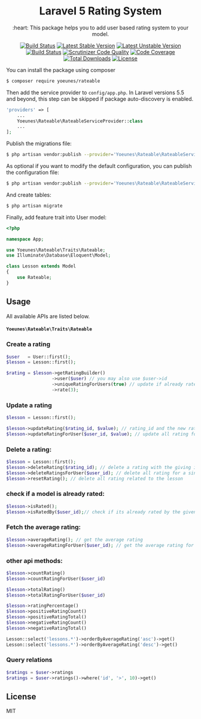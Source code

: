 <h1 align="center">Laravel 5 Rating System</h1>

<p align="center">:heart: This package helps you to add user based rating system to your model.</p>

<p align="center">
    <a href="https://travis-ci.org/yoeunes/rateable"><img src="https://travis-ci.org/yoeunes/rateable.svg?branch=master" alt="Build Status"></a>
    <a href="https://packagist.org/packages/yoeunes/rateable"><img src="https://poser.pugx.org/yoeunes/rateable/v/stable" alt="Latest Stable Version"></a>
    <a href="https://packagist.org/packages/yoeunes/rateable"><img src="https://poser.pugx.org/yoeunes/rateable/v/unstable" alt="Latest Unstable Version"></a>
    <a href="https://scrutinizer-ci.com/g/yoeunes/rateable/build-status/master"><img src="https://scrutinizer-ci.com/g/yoeunes/rateable/badges/build.png?b=master" alt="Build Status"></a>
    <a href="https://scrutinizer-ci.com/g/yoeunes/rateable/?branch=master"><img src="https://scrutinizer-ci.com/g/yoeunes/rateable/badges/quality-score.png?b=master" alt="Scrutinizer Code Quality"></a>
    <a href="https://scrutinizer-ci.com/g/yoeunes/rateable/?branch=master"><img src="https://scrutinizer-ci.com/g/yoeunes/rateable/badges/coverage.png?b=master" alt="Code Coverage"></a>
    <a href="https://packagist.org/packages/yoeunes/rateable"><img src="https://poser.pugx.org/yoeunes/rateable/downloads" alt="Total Downloads"></a>
    <a href="https://packagist.org/packages/yoeunes/rateable"><img src="https://poser.pugx.org/yoeunes/rateable/license" alt="License"></a>
</p>

You can install the package using composer

```sh
$ composer require yoeunes/rateable
```

Then add the service provider to `config/app.php`. In Laravel versions 5.5 and beyond, this step can be skipped if package auto-discovery is enabled.

```php
'providers' => [
    ...
    Yoeunes\Rateable\RateableServiceProvider::class
    ...
];
```

Publish the migrations file:

```sh
$ php artisan vendor:publish --provider='Yoeunes\Rateable\RateableServiceProvider' --tag="migrations"
```

As optional if you want to modify the default configuration, you can publish the configuration file:
 
```sh
$ php artisan vendor:publish --provider='Yoeunes\Rateable\RateableServiceProvider' --tag="config"
```

And create tables:

```php
$ php artisan migrate
```

Finally, add feature trait into User model:

```php
<?php

namespace App;

use Yoeunes\Rateable\Traits\Rateable;
use Illuminate\Database\Eloquent\Model;

class Lesson extends Model
{
    use Rateable;
}
```

## Usage


All available APIs are listed below.

#### `Yoeunes\Rateable\Traits\Rateable`

### Create a rating
```php
$user   = User::first();
$lesson = Lesson::first();

$rating = $lesson->getRatingBuilder()
                 ->user($user) // you may also use $user->id
                 ->uniqueRatingForUsers(true) // update if already rated
                 ->rate(3);
```
### Update a rating
```php
$lesson = Lesson::first();

$lesson->updateRating($rating_id, $value); // rating_id and the new rating value
$lesson->updateRatingForUser($user_id, $value); // update all rating for a single user related to the lesson
```

### Delete a rating:
```php
$lesson = Lesson::first();
$lesson->deleteRating($rating_id); // delete a rating with the giving id
$lesson->deleteRatingsForUser($user_id); // delete all rating for a single user related to the lesson
$lesson->resetRating(); // delete all rating related to the lesson
```
### check if a model is already rated:
```php
$lesson->isRated();
$lesson->isRatedBy($user_id);// check if its already rated by the given user
```

### Fetch the average rating:
```php
$lesson->averageRating(); // get the average rating 
$lesson->averageRatingForUser($user_id); // get the average rating for a single user
```

### other api methods:
```php
$lesson->countRating()
$lesson->countRatingForUser($user_id)

$lesson->totalRating()
$lesson->totalRatingForUser($user_id)

$lesson->ratingPercentage()
$lesson->positiveRatingCount()
$lesson->positiveRatingTotal()
$lesson->negativeRatingCount()
$lesson->negativeRatingTotal()

Lesson::select('lessons.*')->orderByAverageRating('asc')->get()
Lesson::select('lessons.*')->orderByAverageRating('desc')->get()
```

### Query relations

```php
$ratings = $user->ratings
$ratings = $user->ratings()->where('id', '>', 10)->get()
```

## License

MIT
